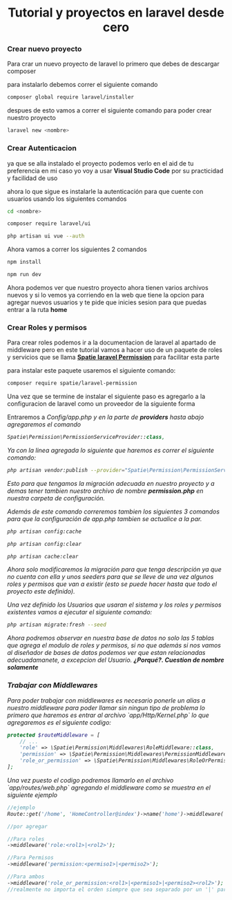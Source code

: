 <h1 align="center">Tutorial y proyectos en laravel desde cero</h1>
<h3>Crear nuevo proyecto</h3>
<p>Para crar un nuevo proyecto de laravel lo primero que debes de descargar composer</p>
<p>para instalarlo debemos correr el siguiente comando</p>

```bash
composer global require laravel/installer
```

<p>despues de esto vamos a correr el siguiente comando para poder crear nuestro proyecto</p>

```bash
laravel new <nombre>
```
<h3>Crear Autenticacion</h3>
<p>ya que se alla instalado el proyecto podemos verlo en el aid de tu preferencia en mi caso yo voy a usar <b>Visual Studio Code</b> por su practicidad y facilidad de uso</p>
<p>ahora lo que sigue es instalarle la autenticación para que cuente con usuarios usando los siguientes comandos</p>

```bash
cd <nombre>

composer require laravel/ui

php artisan ui vue --auth
```
<p>Ahora vamos a correr los siguientes 2 comandos</p>

```bash
npm install

npm run dev
```

<p>Ahora podemos ver que nuestro proyecto ahora tienen varios archivos nuevos y si lo vemos ya corriendo en la web que tiene la opcion para agregar nuevos usuarios y te pide que inicies sesion para que puedas entrar a la ruta <b>home</b></p>
<h3>Crear Roles y permisos</h3>

<p>Para crear roles podemos ir a la documentacion de laravel al apartado de <me>middleware</me> pero en este tutorial vamos a hacer uso de un paquete de roles y servicios que se llama <a href="https://github.com/spatie/laravel-permission"><b>Spatie laravel Permission</b></a> para facilitar esta parte</p>
<p>para instalar este paquete usaremos el siguiente comando:</p>

```bash
composer require spatie/laravel-permission
```

<p>Una vez que se termine de instalar el siguiente paso es agregarlo a la configuracion de laravel como un proveedor de la siguiente forma</p>
<p>Entraremos a <em>Config/app.php</emm> y en la parte de <b><em>providers</em></b> hasta abajo agregaremos el comando</p>

```php
Spatie\Permission\PermissionServiceProvider::class,
```

<p>Ya con la linea agregada lo siguiente que haremos es correr el siguiente comando:</p>

```bash
php artisan vendor:publish --provider="Spatie\Permission\PermissionServiceProvider"
```

<p>Esto para que tengamos la migración adecuada en nuestro proyecto y a demas tener tambien nuestro archivo de nombre <b>permission.php</b> en nuestra carpeta de configuración.</p>

<p>Además de este comando correremos tambien los siguientes 3 comandos para que la configuración de <em>app.php</em> tambien se actualice a la par.</p>

```bash
php artisan config:cache
```

```bash
php artisan config:clear
```

```bash
php artisan cache:clear
```

<p>Ahora solo modificaremos la migración para que tenga descripción ya que no cuenta con ella y unos <em>seeders</em> para que se lleve de una vez algunos roles y permisos que van a existir (esto se puede hacer hasta que todo el proyecto este definido).</p>
<p>Una vez definido los Usuarios que usaran el sistema y los roles y permisos existentes vamos a ejecutar el siguiente comando:</p>

```bash
php artisan migrate:fresh --seed
```

<p>Ahora podremos observar en nuestra base de datos no solo las 5 tablas que agrega el modulo de roles y permisos, si no que además si nos vamos al diseñador de bases de datos podemos ver que estan relacionadas adecuadamanete, a excepcion del Usuario. <b>¿Porqué?. Cuestion de nombre solamente</b></p>

<h3>Trabajar con Middlewares</h3>
<p>Para poder trabajar con middlewares es necesario ponerle un alias a nuestro middleware para poder llamar sin ningun tipo de problema lo primero que haremos es entrar al archivo `app/Http/Kernel.php` lo que agregaremos es el siguiente codigo:</p>

```php
protected $routeMiddleware = [
    // ...
    'role' => \Spatie\Permission\Middlewares\RoleMiddleware::class,
    'permission' => \Spatie\Permission\Middlewares\PermissionMiddleware::class,
    'role_or_permission' => \Spatie\Permission\Middlewares\RoleOrPermissionMiddleware::class,
];
```

<p>Una vez puesto el codigo podremos llamarlo en el archivo `app/routes/web.php` agregando el middleware como se muestra en el siguiente ejemplo</p>

```php
//ejemplo
Route::get('/home', 'HomeController@index')->name('home')->middleware('role:Invitado|Super Admin');

//por agregar

//Para roles
->middleware('role:<rol1>|<rol2>');

//Para Permisos
->middleware('permission:<permiso1>|<permiso2>');

//Para ambos
->middleware('role_or_permission:<rol1>|<permiso1>|<permiso2><rol2>');
//realmente no importa el orden siempre que sea separado por un '|' para diferenciar todo

```
